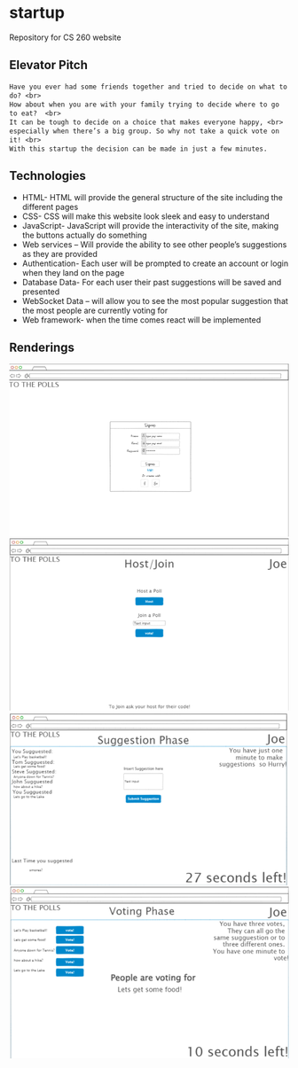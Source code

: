 # startup
Repository for CS 260 website
## Elevator Pitch
	Have you ever had some friends together and tried to decide on what to do? <br>
    How about when you are with your family trying to decide where to go to eat?  <br>
    It can be tough to decide on a choice that makes everyone happy, <br>
    especially when there’s a big group. So why not take a quick vote on it! <br>
    With this startup the decision can be made in just a few minutes.

## Technologies
- HTML- HTML will provide the general structure of the site including the different pages
- CSS- CSS will make this website look sleek and easy to understand
- JavaScript- JavaScript will provide the interactivity of the site, making the buttons actually do something 
- Web services – Will provide the ability to see other people’s suggestions as they are provided
- Authentication- Each user will be prompted to create an account or login when they land on the page
- Database Data- For each user their past suggestions will be saved and presented
- WebSocket Data – will allow you to see the most popular suggestion that the most people are currently voting for
- Web framework- when the time comes react will be implemented
## Renderings
![Alt text](image.png)
![Alt text](image-1.png)
![Alt text](image-2.png)
![Alt text](image-3.png)
